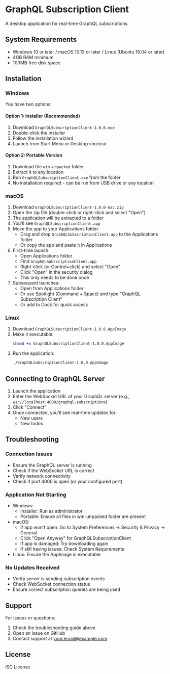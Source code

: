 # GraphQL Subscription Client

A desktop application for real-time GraphQL subscriptions.

## System Requirements

- Windows 10 or later / macOS 10.13 or later / Linux (Ubuntu 18.04 or later)
- 4GB RAM minimum
- 100MB free disk space

## Installation

### Windows
You have two options:

#### Option 1: Installer (Recommended)
1. Download `GraphQLSubscriptionClient-1.0.0.exe`
2. Double-click the installer
3. Follow the installation wizard
4. Launch from Start Menu or Desktop shortcut

#### Option 2: Portable Version
1. Download the `win-unpacked` folder
2. Extract it to any location
3. Run `GraphQLSubscriptionClient.exe` from the folder
4. No installation required - can be run from USB drive or any location

### macOS
1. Download `GraphQLSubscriptionClient-1.0.0-mac.zip`
2. Open the zip file (double-click or right-click and select "Open")
3. The application will be extracted to a folder
4. You'll see `GraphQLSubscriptionClient.app`
5. Move the app to your Applications folder:
   - Drag and drop `GraphQLSubscriptionClient.app` to the Applications folder
   - Or copy the app and paste it in Applications
6. First-time launch:
   - Open Applications folder
   - Find `GraphQLSubscriptionClient.app`
   - Right-click (or Control+click) and select "Open"
   - Click "Open" in the security dialog
   - This only needs to be done once
7. Subsequent launches:
   - Open from Applications folder
   - Or use Spotlight (Command + Space) and type "GraphQL Subscription Client"
   - Or add to Dock for quick access

### Linux
1. Download `GraphQLSubscriptionClient-1.0.0.AppImage`
2. Make it executable:
   ```bash
   chmod +x GraphQLSubscriptionClient-1.0.0.AppImage
   ```
3. Run the application:
   ```bash
   ./GraphQLSubscriptionClient-1.0.0.AppImage
   ```

## Connecting to GraphQL Server

1. Launch the application
2. Enter the WebSocket URL of your GraphQL server (e.g., `ws://localhost:4000/graphql-subscriptions`)
3. Click "Connect"
4. Once connected, you'll see real-time updates for:
   - New users
   - New todos

## Troubleshooting

### Connection Issues
- Ensure the GraphQL server is running
- Check if the WebSocket URL is correct
- Verify network connectivity
- Check if port 4000 is open (or your configured port)

### Application Not Starting
- Windows: 
  - Installer: Run as administrator
  - Portable: Ensure all files in win-unpacked folder are present
- macOS: 
  - If app won't open: Go to System Preferences → Security & Privacy → General
  - Click "Open Anyway" for GraphQLSubscriptionClient
  - If app is damaged: Try downloading again
  - If still having issues: Check System Requirements
- Linux: Ensure the AppImage is executable

### No Updates Received
- Verify server is sending subscription events
- Check WebSocket connection status
- Ensure correct subscription queries are being used

## Support

For issues or questions:
1. Check the troubleshooting guide above
2. Open an issue on GitHub
3. Contact support at your.email@example.com

## License

ISC License 